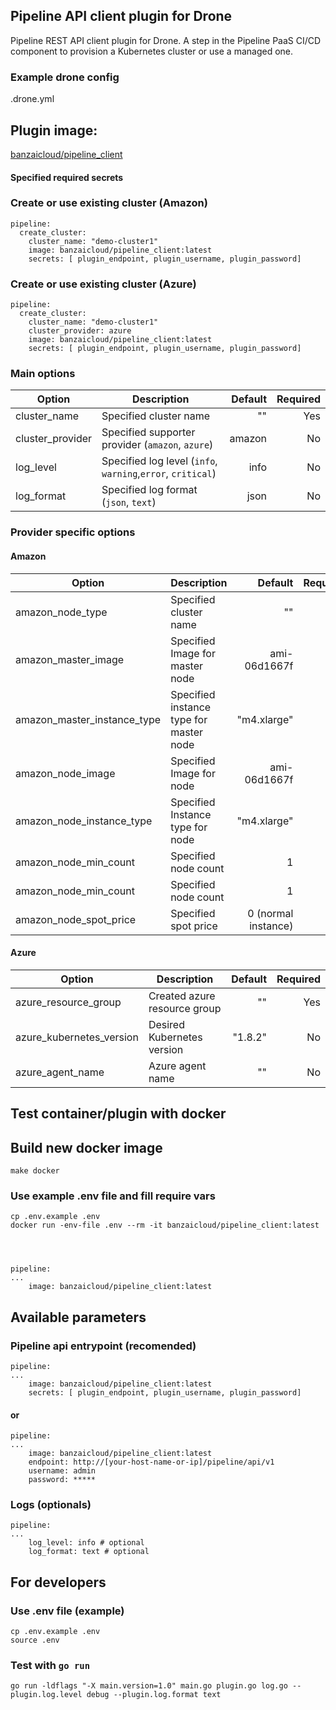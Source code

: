 
## Pipeline API client plugin for Drone

Pipeline REST API client plugin for Drone. A step in the Pipeline PaaS CI/CD component to provision a Kubernetes cluster or use a managed one.

### Example drone config

.drone.yml

## Plugin image: 

[banzaicloud/pipeline_client](https://hub.docker.com/r/banzaicloud/plugin-pipeline-client/)    

#### Specified required secrets



### Create or use existing cluster (Amazon)

    pipeline:
      create_cluster:
        cluster_name: "demo-cluster1"
        image: banzaicloud/pipeline_client:latest
        secrets: [ plugin_endpoint, plugin_username, plugin_password]

### Create or use existing cluster (Azure)
    pipeline:
      create_cluster:
        cluster_name: "demo-cluster1"
        cluster_provider: azure
        image: banzaicloud/pipeline_client:latest
        secrets: [ plugin_endpoint, plugin_username, plugin_password]

### Main options

| Option           | Description             | Default  | Required |
| -------------    | ----------------------- | --------:| --------:|
| cluster_name     | Specified cluster name  | ""       | Yes      |
| cluster_provider | Specified supporter provider (`amazon`, `azure`) | amazon   | No       |
| log_level        | Specified log level (`info`, `warning`,`error`, `critical`) | info   | No       |
| log_format       | Specified log format (`json`, `text`) | json   | No       |

### Provider specific options
#### Amazon
| Option                      | Description              | Default  | Required |
| -------------               | -----------------------  | --------:| --------:|
| amazon_node_type            | Specified cluster name   | ""       | Yes      |
| amazon_master_image         | Specified Image for master node  | ami-06d1667f| No       |
| amazon_master_instance_type | Specified instance type for master node | "m4.xlarge"   | No       |
| amazon_node_image           | Specified Image for node | ami-06d1667f| No       |
| amazon_node_instance_type   | Specified Instance type for node | "m4.xlarge"   | No       |
| amazon_node_min_count       | Specified node count | 1   | No       |
| amazon_node_min_count       | Specified node count | 1   | No       |
| amazon_node_spot_price      | Specified spot price | 0 (normal instance)   | No       |

#### Azure
| Option                      | Description              | Default  | Required |
| -------------               | -----------------------  | --------:| --------:|
| azure_resource_group        | Created azure resource group | ""       | Yes     |
| azure_kubernetes_version    | Desired Kubernetes version   | "1.8.2"  | No      |
| azure_agent_name            | Azure agent name   | ""       | No      |
##
## Test container/plugin with docker

## Build new docker image
    make docker

### Use example .env file and fill require vars
    cp .env.example .env
    docker run -env-file .env --rm -it banzaicloud/pipeline_client:latest




    pipeline:
    ...
        image: banzaicloud/pipeline_client:latest

## Available parameters

### Pipeline api entrypoint (recomended)

    pipeline:
    ...
        image: banzaicloud/pipeline_client:latest
        secrets: [ plugin_endpoint, plugin_username, plugin_password]
        
#### or
    pipeline:
    ...
        image: banzaicloud/pipeline_client:latest
        endpoint: http://[your-host-name-or-ip]/pipeline/api/v1
        username: admin
        password: *****

### Logs (optionals)
    pipeline:
    ...
        log_level: info # optional
        log_format: text # optional
        
## For developers
### Use .env file (example)

    cp .env.example .env
    source .env

### Test with `go run`

    go run -ldflags "-X main.version=1.0" main.go plugin.go log.go --plugin.log.level debug --plugin.log.format text
